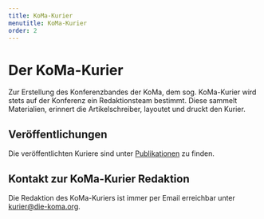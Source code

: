 ```yaml
---
title: KoMa-Kurier
menutitle: KoMa-Kurier
order: 2
---
```


# Der KoMa-Kurier

Zur Erstellung des Konferenzbandes der KoMa, dem sog. KoMa-Kurier wird stets auf der Konferenz ein Redaktionsteam bestimmt. Diese sammelt Materialien, erinnert die Artikelschreiber, layoutet und druckt den Kurier.

## Veröffentlichungen

Die veröffentlichten Kuriere sind unter [Publikationen](/publikationen/koma-kurier/) zu finden.

## Kontakt zur KoMa-Kurier Redaktion

Die Redaktion des KoMa-Kuriers ist immer per Email erreichbar unter <kurier@die-koma.org>.
